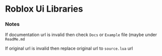 # Roblox Ui Libraries
### Notes
If documentation url is invalid then check `Docs` or `Example` file (maybe under `ReadMe.md`

If original url is invalid then replace original url to `source.lua` url
